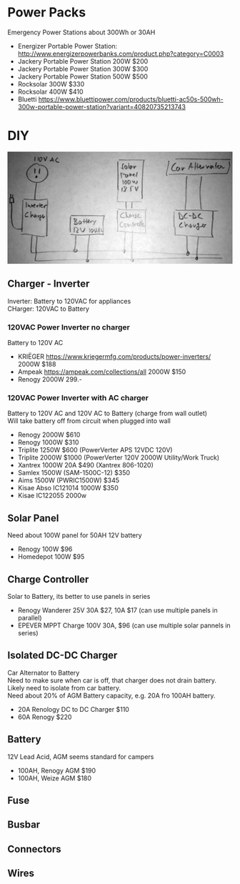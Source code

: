 # Power Packs
Emergency Power Stations about 300Wh or 30AH  
* Energizer Portable Power Station: http://www.energizerpowerbanks.com/product.php?category=C0003
* Jackery Portable Power Station 200W $200
* Jackery Portable Power Station 300W $300
* Jackery Portable Power Station 500W $500
* Rocksolar 300W $330
* Rocksolar 400W $410
* Bluetti https://www.bluettipower.com/products/bluetti-ac50s-500wh-300w-portable-power-station?variant=40820735213743

# DIY

![Circuit](./OffGridCircuit.gif)

## Charger - Inverter
Inverter: Battery to 120VAC for appliances   
CHarger: 120VAC to Battery  

### 120VAC Power Inverter no charger
Battery to 120V AC
* KRIËGER https://www.kriegermfg.com/products/power-inverters/ 2000W $188
* Ampeak https://ampeak.com/collections/all 2000W $150
* Renogy 2000W 299.-

### 120VAC Power Inverter with AC charger
Battery to 120V AC and 120V AC to Battery (charge from wall outlet)  
Will take battery off from circuit when plugged into wall   
* Renogy 2000W $610
* Renogy 1000W $310
* Triplite 1250W $600 (PowerVerter APS 12VDC 120V)
* Triplite 2000W $1000 (PowerVerter 120V 2000W Utility/Work Truck)
* Xantrex 1000W 20A $490 (Xantrex 806-1020)
* Samlex 1500W (SAM-1500C-12) $350 
* Aims  1500W (PWRIC1500W) $345
* Kisae Abso IC121014 1000W $350
* Kisae IC122055 2000w

## Solar Panel
Need about 100W panel for 50AH 12V battery  
* Renogy 100W $96
* Homedepot 100W $95

## Charge Controller
Solar to Battery, its better to use panels in series  
* Renogy Wanderer 25V 30A $27, 10A $17 (can use multiple panels in parallel)
* EPEVER MPPT Charge 100V 30A, $96 (can use multiple solar pannels in series)

## Isolated DC-DC Charger
Car Alternator to Battery  
Need to make sure when car is off, that charger does not drain battery.   
Likely need to isolate from car battery.  
Need about 20% of AGM Battery capacity, e.g. 20A fro 100AH battery.  
* 20A Renology DC to DC Charger $110
* 60A Renogy $220

## Battery
12V Lead Acid, AGM seems standard for campers  
* 100AH, Renogy AGM $190
* 100AH, Weize AGM $180

## Fuse

## Busbar

## Connectors

## Wires
